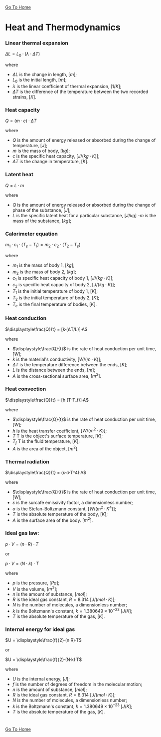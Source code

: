 
[Go To Home](https://github.com/melchiorrecaruso/ADimPas)

# Heat and Thermodynamics

### Linear thermal expansion

$ΔL = L_0·(λ·ΔT$)

where

- $\Delta L$ is the change in length, $[m]$;
- $L_0$ is the initial length, $[m]$;
- $λ$ is the linear coefficient of thermal expansion, $[1/K]$; 
- $ΔT$ is the difference of the temperature between the two recorded strains, $[K]$.

### Heat capacity

$Q = (m·c)·ΔT$

where 
- $Q$ is the amount of energy released or absorbed during the change of temperature, $[J]$;
- $m$ is the mass of body, $[kg]$;
- $c$ is the specific heat capacity, $[J/(kg·K)]$;
- $ΔT$ is the change in temperature, $[K]$.

### Latent heat

$Q = L·m$

where

- $Q$ is the amount of energy released or absorbed during the change of phase of the substance, $[J]$;
- $L$ is the specific latent heat for a particular substance, $[J/kg]$
-$m$ is the mass of the substance, $[kg]$;


### Calorimeter equation

$m_1·c_1·(T_e-T_1) = m_2·c_2·(T_2-T_e)$

where

- $m_1$ is the mass of body 1, $[kg]$;
- $m_2$ is the mass of body 2, $[kg]$;
- $c_1$ is specific heat capacity of body 1, $[J/(kg·K)]$;
- $c_2$ is specific heat capacity of body 2, $[J/(kg·K)]$;
- $T_1$ is the initial temperature of body 1, $[K]$;
- $T_2$ is the initial temperature of body 2, $[K]$;
- $T_e$ is the final temperature of bodies, $[K]$.

### Heat conduction

$\displaystyle\frac{Q}{t} = [k·(ΔT/L)]·A$

where 

- $\displaystyle\frac{Q}{t}$ is the rate of heat conduction per unit time, $[W]$;
- $k$ is the material's conductivity, $[W/(m·K)]$;
- $ΔT$ is the temperature difference between the ends, $[K]$;
- $L$  is the distance between the ends, $[m]$;
- $A$ is the cross-sectional surface area, $[m^2]$.

### Heat convection

$\displaystyle\frac{Q}{t} = [h·(T-T_f)]·A$

where

- $\displaystyle\frac{Q}{t}$ is the rate of heat conduction per unit time, $[W]$;
- $h$ is the heat transfer coefficient, $[W/(m^2·K)]$;
- $T$ T is the object's surface temperature, $[K]$;
- $T_f$ T is the fluid temperature, $[K]$;
- $A$ is the area of the object, $[m^2]$.

### Thermal radiation

$\displaystyle\frac{Q}{t} = (ε·σ·T^4)·A$

where 

- $\displaystyle\frac{Q}{t}$ is the rate of heat conduction per unit time, $[W]$;
- $ε$ is the surcafe emissivity factor, a dimensionless number;
- $σ$ is the Stefan–Boltzmann constant, $[W/(m^2·K^4)]$;
- $T$ is the absolute temperature of the body, $[K]$;
- $A$ is the surface area of the body. $[m^2]$.

### Ideal gas law:

$p·V = (n·R)·T$

or

$p·V =(N·k)·T$ 

where

- $p$ is the pressure, $[Pa]$;
- $V$ is the volume, $[m^3]$;
- $n$ is the amount of substance, $[mol]$;
- $R$ is the ideal gas constant, $R = 8.314$ $[J/(mol·K)]$;
- $N$ is the number of molecules, a dimensionless number;
- $k$ is the Boltzmann's constant, $k = 1.380649×10^{−23}$ $[J/K]$;
- $T$ is the absolute temperature of the gas, $[K]$.


### Internal energy for ideal gas 

$U = \displaystyle\frac{f}{2}·(n·R)·T$

or

$U = \displaystyle\frac{f}{2}·(N·k)·T$

where

- $U$ is the internal energy, $[J]$;
- $f$ is the number of degrees of freedom in the molecular motion;
- $n$ is the amount of substance, $[mol]$;
- $R$ is the ideal gas constant, $R = 8.314$ $[J/(mol·K)]$;
- $N$ is the number of molecules, a dimensionless number;
- $k$ is the Boltzmann's constant, $k = 1.380649×10^{−23}$ $[J/K]$;
- $T$ is the absolute temperature of the gas, $[K]$.

#
[Go To Home](https://github.com/melchiorrecaruso/ADimPas)


